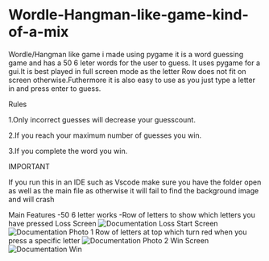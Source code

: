 # Wordle-Hangman-like-game-kind-of-a-mix
Wordle/Hangman like game i made using pygame it is a word guessing game and has a 50 6 leter words for the user to guess.
It uses pygame for a gui.It is best played in full screen mode as the letter Row does not fit on screen otherwise.Futhermore
it is also easy to use as you just type a letter in and press enter to guess.

Rules

1.Only incorrect guesses will decrease your guesscount.

2.If you reach your maximum number of guesses you win.

3.If you complete the word you win.

IMPORTANT

If you run this in an IDE such as Vscode make sure you have the folder open as well as the main file as otherwise it will fail to find the background image and will crash

Main Features
-50 6 letter works
-Row of letters to show which letters you have pressed
Loss Screen
![Documentation Loss](https://user-images.githubusercontent.com/104518243/208142050-6d1bacf5-bf27-4646-b282-a11e8a82dbf2.PNG)
Start Screen
![Documentation Photo 1](https://user-images.githubusercontent.com/104518243/208142064-ba50bbeb-883e-4ef7-aa3a-e27efd931fb3.PNG)
Row of letters at top which turn red when you press a specific letter
![Documentation Photo 2](https://user-images.githubusercontent.com/104518243/208142072-5d7d1ed9-96eb-4b98-b9ce-2d6ea0ef431e.PNG)
Win Screen
![Documentation Win](https://user-images.githubusercontent.com/104518243/208142086-4e14bd61-5a1e-464b-9db4-d81ca606507a.PNG)

